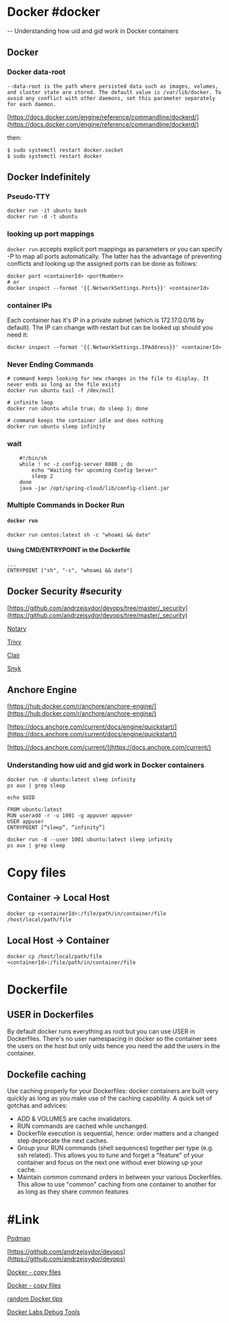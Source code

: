 
# Docker #docker

-- Understanding how uid and gid work in Docker containers

## Docker

### Docker data-root

```
--data-root is the path where persisted data such as images, volumes, and cluster state are stored. The default value is /var/lib/docker. To avoid any conflict with other daemons, set this parameter separately for each daemon.
```

[https://docs.docker.com/engine/reference/commandline/dockerd/](https://docs.docker.com/engine/reference/commandline/dockerd/)

then:
```
$ sudo systemctl restart docker.socket 
$ sudo systemctl restart docker
```

## Docker Indefinitely

### Pseudo-TTY

```
docker run -it ubuntu bash
docker run -d -t ubuntu
```

### looking up port mappings

`docker run` accepts explicit port mappings as parameters or you can specify -P to map all ports automatically. The latter has the advantage of preventing conflicts and looking up the assigned ports can be done as follows:
 
 ```
docker port <containerId> <portNumber>
# or
docker inspect --format '{{.NetworkSettings.Ports}}' <containerId>
```

### container IPs

Each container has it's IP in a private subnet (which is 172.17.0.0/16 by default). 
The IP can change with restart but can be looked up should you need it:

```
docker inspect --format '{{.NetworkSettings.IPAddress}}' <containerId>
```

### Never Ending Commands

```
# command keeps looking for new changes in the file to display. It never ends as long as the file exists
docker run ubuntu tail -f /dev/null

# infinite loop
docker run ubuntu while true; do sleep 1; done

# command keeps the container idle and does nothing
docker run ubuntu sleep infinity
```

### wait

```
	#!/bin/sh
	while ! nc -z config-server 8888 ; do
	    echo "Waiting for upcoming Config Server"
	    sleep 2
	done
	java -jar /opt/spring-cloud/lib/config-client.jar
```

### Multiple Commands in Docker Run

#### `docker run`

```
docker run centos:latest sh -c "whoami && date"
```

#### Using CMD/ENTRYPOINT in the Dockerfile

```
...
ENTRYPOINT ["sh", "-c", "whoami && date"]
```

## Docker Security #security

[https://github.com/andrzejsydor/devops/tree/master/_security](https://github.com/andrzejsydor/devops/tree/master/_security)

[Notary](https://github.com/theupdateframework/notary)

[Trivy](https://github.com/aquasecurity/trivy)

[Clair](https://github.com/quay/clair)

[Snyk](https://snyk.io/product/container-vulnerability-management/)

## Anchore Engine

[https://hub.docker.com/r/anchore/anchore-engine/](https://hub.docker.com/r/anchore/anchore-engine/)

[https://docs.anchore.com/current/docs/engine/quickstart/](https://docs.anchore.com/current/docs/engine/quickstart/)

[https://docs.anchore.com/current/](https://docs.anchore.com/current/)


### Understanding how uid and gid work in Docker containers

```
docker run -d ubuntu:latest sleep infinity
ps aux | grep sleep
```

```
echo $UID
```

```
FROM ubuntu:latest
RUN useradd -r -u 1001 -g appuser appuser
USER appuser
ENTRYPOINT [“sleep”, “infinity”]
```

```
docker run -d --user 1001 ubuntu:latest sleep infinity
ps aux | grep sleep
```

# Copy files

## Container -> Local Host

```
docker cp <containerId>:/file/path/in/container/file /host/local/path/file
```

## Local Host -> Container

```
docker cp /host/local/path/file <containerId>:/file/path/in/container/file
```

# Dockerfile

## USER in Dockerfiles

By default docker runs everything as root but you can use USER in Dockerfiles. There's no user namespacing in docker so the container sees the users on the host but only uids hence you need the add the users in the container.

## Dockefile caching

Use caching properly for your Dockerfiles: docker containers are built very quickly as long as you make use of the caching capability. A quick set of gotchas and advices:
- ADD & VOLUMES are cache invalidators.
- RUN commands are cached while unchanged.
- Dockerfile execution is sequential, hence: order matters and a changed step deprecate the next caches.
- Group your RUN commands (shell sequences) together per type (e.g. ssh related). This allows you to tune and forget a "feature" of your container and focus on the next one without ever blowing up your cache.
- Maintain common command orders in between your various Dockerfiles. This allow to use "common" caching from one container to another for as long as they share common features

# #Link

[Podman](https://podman.io/)

[https://github.com/andrzejsydor/devops](https://github.com/andrzejsydor/devops)

[Docker - copy files](https://mkyong.com/docker/how-to-copy-files-from-docker-container-to-host/)

[Docker - copy files](https://www.baeldung.com/ops/docker-copying-files)

[random Docker tips](https://csabapalfi.github.io/random-docker-tips/)

[Docker Labs Debug Tools](https://hub.docker.com/extensions/docker/labs-debug-tools-extension)
